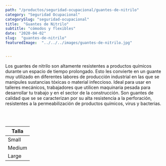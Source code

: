 ```yaml
---
path: "/productos/seguridad-ocupacional/guantes-de-nitrilo"
category: "Seguridad Ocupacional"
categorySlug: "seguridad-ocupacional"
title:  "Guantes de Nitrilo"
subtitle: "cómodos y flexibles"
date: "2020-04-02"
slug:  "guantes-de-nitrilo"
featuredImage:  "../../../images/guantes-de-nitrilo.jpg"


---
```

Los guantes de nitrilo son altamente resistentes a productos químicos durante un espacio de tiempo prolongado. Esto les convierte en un guante muy utilizado en diferentes labores de producción industrial en las que se manipules sustancias tóxicas o material infeccioso. Ideal para usar en talleres mecánicos, trabajadores que utilicen maquinaria pesada para desarrollar tu trabajo y en el sector de la construcción. Son guantes de calidad que se se caracterizan por su alta resistencia a la perforación, resistentes a la permeabilización de productos químicos, virus y bacterias.

<br> <br>
<table class="min-w-full md:min-w-0 divide-y-0 divide-gray-200">
          <thead class=" bg-white">
            <tr>
              <th scope="col" class="px-6 text-center text-xs font-medium text-primary-lighter uppercase tracking-wider">
                Talla
              </th>
            </tr>
          </thead>
          <tbody>
           <tr class="bg-gray-200">
              <td class="px-6 py-4 whitespace-nowrap text-sm text-gray-700 text-center">
              Small
              </td>
            </tr>
            <tr class="bg-gray-400">
              <td class="px-6 py-4 whitespace-nowrap text-sm text-gray-700 text-center">
              Medium
              </td>
            </tr>
            <tr class="bg-gray-200">
              <td class="px-6 py-4 whitespace-nowrap text-sm text-gray-700 text-center">
              Large
              </td>
            </tr>
          </tbody>
        </table>
